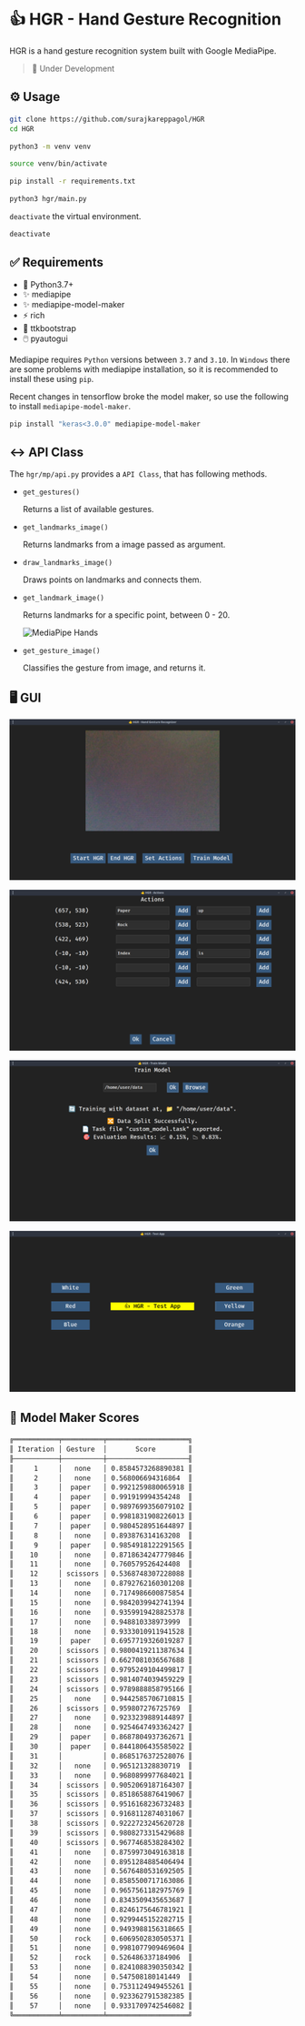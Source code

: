 # 👍 HGR - Hand Gesture Recognition

HGR is a hand gesture recognition system built with Google MediaPipe.

> 🚧 Under Development

## ⚙️ Usage

```sh
git clone https://github.com/surajkareppagol/HGR
cd HGR
```

```sh
python3 -m venv venv
```

```sh
source venv/bin/activate
```

```sh
pip install -r requirements.txt
```

```sh
python3 hgr/main.py
```

`deactivate` the virtual environment.

```sh
deactivate
```

## ✅ Requirements

- 🐍 Python3.7+
- ✨ mediapipe
- ✨ mediapipe-model-maker
- ⚡ rich
- 🌟 ttkbootstrap
- 🖱️ pyautogui

Mediapipe requires `Python` versions between `3.7` and `3.10`. In `Windows` there are some problems with mediapipe installation, so it is recommended to install these using `pip`.

Recent changes in tensorflow broke the model maker, so use the following to install `mediapipe-model-maker`.

```sh
pip install "keras<3.0.0" mediapipe-model-maker
```

## ↔️ API Class

The `hgr/mp/api.py` provides a `API Class`, that has following methods.

- `get_gestures()`

  Returns a list of available gestures.

- `get_landmarks_image()`

  Returns landmarks from a image passed as argument.

- `draw_landmarks_image()`

  Draws points on landmarks and connects them.

- `get_landmark_image()`

  Returns landmarks for a specific point, between 0 - 20.

  ![MediaPipe Hands](https://developers.google.com/static/mediapipe/images/solutions/hand-landmarks.png)

- `get_gesture_image()`

  Classifies the gesture from image, and returns it.

## 🖥️ GUI

![HGR Main](https://raw.githubusercontent.com/surajkareppagol/Assets/main/16%20-%20HGR/HGR%20Main.png)

![HGR Actions](https://raw.githubusercontent.com/surajkareppagol/Assets/main/16%20-%20HGR/HGR%20Actions.png)

![HGR Train](https://raw.githubusercontent.com/surajkareppagol/Assets/main/16%20-%20HGR/HGR%20Train.png)

![HGR Test](https://raw.githubusercontent.com/surajkareppagol/Assets/main/16%20-%20HGR/HGR%20Test.png)

## 🎯 Model Maker Scores

```txt
╔═══════════╤══════════╤════════════════════╗
║ Iteration │ Gesture  │       Score        ║
╟───────────┼──────────┼────────────────────╢
║     1     │   none   │ 0.8584573268890381 ║
║     2     │   none   │ 0.568006694316864  ║
║     3     │  paper   │ 0.9921259880065918 ║
║     4     │  paper   │ 0.991919994354248  ║
║     5     │  paper   │ 0.9897699356079102 ║
║     6     │  paper   │ 0.9981831908226013 ║
║     7     │  paper   │ 0.9804528951644897 ║
║     8     │   none   │ 0.893876314163208  ║
║     9     │  paper   │ 0.9854918122291565 ║
║    10     │   none   │ 0.8718634247779846 ║
║    11     │   none   │ 0.760579526424408  ║
║    12     │ scissors │ 0.5368748307228088 ║
║    13     │   none   │ 0.8792762160301208 ║
║    14     │   none   │ 0.7174986600875854 ║
║    15     │   none   │ 0.9842039942741394 ║
║    16     │   none   │ 0.9359919428825378 ║
║    17     │   none   │ 0.948810338973999  ║
║    18     │   none   │ 0.9333010911941528 ║
║    19     │  paper   │ 0.6957719326019287 ║
║    20     │ scissors │ 0.9800419211387634 ║
║    21     │ scissors │ 0.6627081036567688 ║
║    22     │ scissors │ 0.9795249104499817 ║
║    23     │ scissors │ 0.9814074039459229 ║
║    24     │ scissors │ 0.9789888858795166 ║
║    25     │   none   │ 0.9442585706710815 ║
║    26     │ scissors │ 0.959807276725769  ║
║    27     │   none   │ 0.9233239889144897 ║
║    28     │   none   │ 0.9254647493362427 ║
║    29     │  paper   │ 0.8687804937362671 ║
║    30     │  paper   │ 0.8441806435585022 ║
║    31     │          │ 0.8685176372528076 ║
║    32     │   none   │ 0.965121328830719  ║
║    33     │   none   │ 0.9680899977684021 ║
║    34     │ scissors │ 0.9052069187164307 ║
║    35     │ scissors │ 0.8518658876419067 ║
║    36     │ scissors │ 0.9516168236732483 ║
║    37     │ scissors │ 0.9168112874031067 ║
║    38     │ scissors │ 0.9222723245620728 ║
║    39     │ scissors │ 0.9808273315429688 ║
║    40     │ scissors │ 0.9677468538284302 ║
║    41     │   none   │ 0.8759973049163818 ║
║    42     │   none   │ 0.8951284885406494 ║
║    43     │   none   │ 0.5676480531692505 ║
║    44     │   none   │ 0.8585500717163086 ║
║    45     │   none   │ 0.9657561182975769 ║
║    46     │   none   │ 0.8343509435653687 ║
║    47     │   none   │ 0.8246175646781921 ║
║    48     │   none   │ 0.9299445152282715 ║
║    49     │   none   │ 0.9493988156318665 ║
║    50     │   rock   │ 0.6069502830505371 ║
║    51     │   none   │ 0.9981077909469604 ║
║    52     │   rock   │ 0.526486337184906  ║
║    53     │   none   │ 0.8241088390350342 ║
║    54     │   none   │ 0.547508180141449  ║
║    55     │   none   │ 0.7531124949455261 ║
║    56     │   none   │ 0.9233627915382385 ║
║    57     │   none   │ 0.9331709742546082 ║
╚═══════════╧══════════╧════════════════════╝
```

